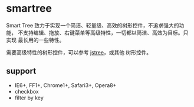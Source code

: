 
# smartree
Smart Tree 致力于实现一个简洁、轻量级、高效的树形控件，不追求强大的功能，
不支持编辑、拖放、右键菜单等高级特性，一切都以简洁、高效为目标。只实现
最长用的一些特性。

需要高级特性的树形控件，可以参考 [jstree](http://www.jstree.com/)，或其他
树形控件。

## support
* IE6+, FF1+, Chrome1+, Safari3+, Opera8+
* checkbox
* filter by key
